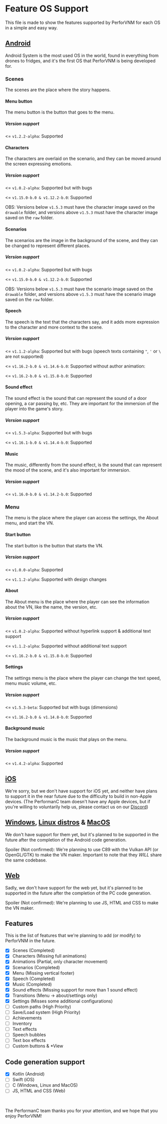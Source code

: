 # Feature OS Support

This file is made to show the features supported by PerforVNM for each OS in a simple and easy way.

## [Android](https://www.android.com/)

Android System is the most used OS in the world, found in everything from drones to fridges, and it's the first OS that PerforVNM is being developed for.

### Scenes

The scenes are the place where the story happens.

#### Menu button

The menu button is the button that goes to the menu.

##### Version support

<= `v1.2.2-alpha`: Supported

#### Characters

The characters are overlaid on the scenario, and they can be moved around the screen expressing emotions.

##### Version support

<= `v1.0.2-alpha`: Supported but with bugs

<= `v1.15.0-b.0 & v1.12.2-b.0`: Supported

OBS: Versions below `v1.5.3` must have the character image saved on the `drawable` folder, and versions above `v1.5.3` must have the character image saved on the `raw` folder.

#### Scenarios

The scenarios are the image in the background of the scene, and they can be changed to represent different places.

##### Version support

<= `v1.0.2-alpha`: Supported but with bugs

<= `v1.15.0-b.0 & v1.12.2-b.0`: Supported

OBS: Versions below `v1.5.3` must have the scenario image saved on the `drawable` folder, and versions above `v1.5.3` must have the scenario image saved on the `raw` folder.

#### Speech

The speech is the text that the characters say, and it adds more expression to the character and more context to the scene.

##### Version support

<= `v1.1.2-alpha`: Supported but with bugs (speech texts containing `"`, `'` or `\` are not supported)

<= `v1.16.2-b.0 & v1.14.6-b.0`: Supported without author animation:

<= `v1.16.2-b.0 & v1.15.8-b.0`: Supported

#### Sound effect

The sound effect is the sound that can represent the sound of a door opening, a car passing by, etc. They are important for the immersion of the player into the game's story.

##### Version support

<= `v1.5.3-alpha`: Supported but with bugs

<= `v1.16.1-b.0 & v1.14.4-b.0`: Supported

#### Music

The music, differently from the sound effect, is the sound that can represent the mood of the scene, and it's also important for immersion.

##### Version support

<= `v1.16.0-b.0 & v1.14.2-b.0`: Supported

### Menu

The menu is the place where the player can access the settings, the About menu, and start the VN.

#### Start button

The start button is the button that starts the VN.

##### Version support

<= `v1.0.0-alpha`: Supported

<= `v1.1.2-alpha`: Supported with design changes

#### About

The About menu is the place where the player can see the information about the VN, like the name, the version, etc.

##### Version support

<= `v1.0.2-alpha`: Supported without hyperlink support & additional text support

<= `v1.1.2-alpha`: Supported without additional text support

<= `v1.16.2-b.0 & v1.15.8-b.0`: Supported

#### Settings

The settings menu is the place where the player can change the text speed, menu music volume, etc.

##### Version support

<= `v1.5.3-beta`: Supported but with bugs (dimensions)

<= `v1.16.2-b.0 & v1.14.8-b.0`: Supported

#### Background music

The background music is the music that plays on the menu.

##### Version support

<= `v1.4.2-alpha`: Supported

## [iOS](https://www.apple.com/br/ios/ios-16/)

We're sorry, but we don't have support for iOS yet, and neither have plans to support it in the near future due to the difficulty to build in non-Apple devices. (The PerformanC team doesn't have any Apple devices, but if you're willing to voluntarily help us, please contact us on our [Discord](https://discord.gg/uPveNfTuCJ))

## [Windows](https://www.microsoft.com/windows/), [Linux distros](https://www.linux.org/pages/download/) & [MacOS](https://www.apple.com/macos)

We don't have support for them yet, but it's planned to be supported in the future after the completion of the Android code generation.

Spoiler (Not confirmed): We're planning to use C89 with the Vulkan API (or OpenGL/GTK) to make the VN maker. Important to note that they *WILL* share the same codebase.

## [Web](https://wikipedia.org/wiki/Web)

Sadly, we don't have support for the web yet, but it's planned to be supported in the future after the completion of the PC code generation.

Spoiler (Not confirmed): We're planning to use JS, HTML and CSS to make the VN maker.

## Features

This is the list of features that we're planning to add (or modify) to PerforVNM in the future.

- [x] Scenes (Completed)
- [x] Characters (Missing full animations)
- [x] Animations (Partial, only character movement)
- [x] Scenarios (Completed)
- [x] Menu (Missing vertical footer)
- [x] Speech (Completed)
- [x] Music (Completed)
- [x] Sound effects (Missing support for more than 1 sound effect)
- [x] Transitions (Menu -> about/settings only)
- [x] Settings (Misses some additional configurations)
- [ ] Custom paths (High Priority)
- [ ] Save/Load system (High Priority)
- [ ] Achievements
- [ ] Inventory
- [ ] Text effects
- [ ] Speech bubbles
- [ ] Text box effects
- [ ] Custom buttons & *View

## Code generation support

- [x] Kotlin (Android)
- [ ] Swift (iOS)
- [ ] C (Windows, Linux and MacOS)
- [ ] JS, HTML and CSS (Web)

<br/>

The PerformanC team thanks you for your attention, and we hope that you enjoy PerforVNM!
